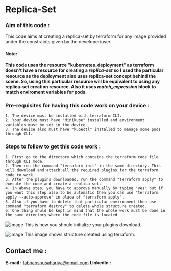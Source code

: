 # Replica-Set
### Aim of this code :
This code aims at creating a replica-set by terraform for any image provided under the constraints given by the developer/user.
#### Note:
**This code uses the resource "kubernetes_deployment" as terraform doesn't have a resource for creating a *replica-set* so I used the particular resource as the deployment also uses replica-set concept behind the scene. So, using this particular resource will be equivalent to using any replica-set creation resource. Also it uses _match_expression_ block to match enviroment variables for pods.**

### Pre-requisites for having this code work on your device :
```
1. The device must be installed with terraform CLI.
2. Your device must have "Minikube" installed and environment variables must be set in the device.
3. The device also must have "kubectl" installed to manage some pods through CLI.
```

### Steps to follow to get this code work :
```
1. First go to the directory which contains the terraform code file through CLI mode.
2. Then run the command "terraform init" in the same directory. This will download and attach all the required plugins for the terraform code to work.
3. After the plugins downloaded, run the command "terraform apply" to execute the code and create a replica-set.
4. In above step, you have to approve manually by typing "yes" but if you want this step also to be automatic then you can use "terraform apply --auto-approve" in place of "terraform apply".
5. Also if you have to delete that particular environment then use command "terraform destroy" to delete whole structure created. 
6. One thing shuld be kept in mind that the whole work must be done in the same directory where the code file is located
```
![image](https://user-images.githubusercontent.com/61407784/85315945-8d50b100-b4d9-11ea-9713-c619b2d719d6.png)
This is how you should initialize your plugins download.

![image](https://user-images.githubusercontent.com/61407784/85316211-03edae80-b4da-11ea-8c95-10173883214e.png)
This image shows structure created using terraform.

## Contact me :
**E-mail :** labhanshusahariya@gmail.com
**LinkedIn :** 
